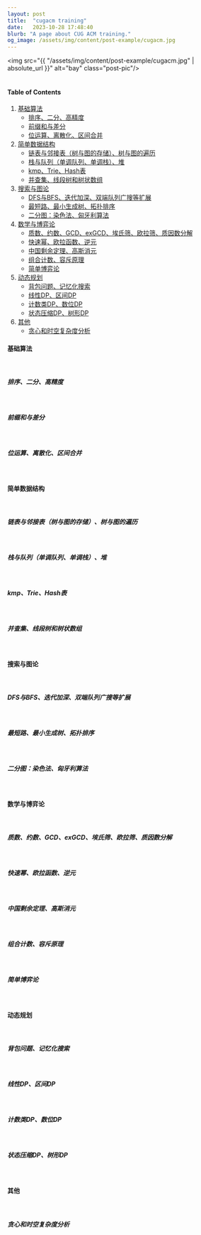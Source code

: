 ```yaml
---
layout: post
title:  "cugacm training"
date:   2023-10-28 17:48:40
blurb: "A page about CUG ACM training."
og_image: /assets/img/content/post-example/cugacm.jpg
---
```


<img src="{{ "/assets/img/content/post-example/cugacm.jpg" | absolute_url }}" alt="bay" class="post-pic"/>
<br />
<br />

#### Table of Contents
1. [基础算法](#基础算法)
    * [排序、二分、高精度](#排序二分高精度)
    * [前缀和与差分](#前缀和与差分)
    * [位运算、离散化、区间合并](#位运算离散化区间合并)
2. [简单数据结构](#简单数据结构)
    * [链表与邻接表（树与图的存储）、树与图的遍历](#链表与邻接表树与图的存储树与图的遍历)
    * [栈与队列（单调队列、单调栈）、堆](#栈与队列单调队列单调栈堆)
    * [kmp、Trie、Hash表](#kmptriehash表)
    * [并查集、线段树和树状数组](#并查集线段树和树状数组)
3. [搜索与图论](#搜索与图论)
    * [DFS与BFS、迭代加深、双端队列广搜等扩展](#dfs与bfs迭代加深双端队列广搜等扩展)
    * [最短路、最小生成树、拓扑排序](#最短路最小生成树拓扑排序)
    * [二分图：染色法、匈牙利算法](#二分图染色法匈牙利算法)
4. [数学与博弈论](#数学与博弈论)
    * [质数、约数、GCD、exGCD、埃氏筛、欧拉筛、质因数分解](#质数约数gcdexgcd埃氏筛欧拉筛质因数分解)
    * [快速幂、欧拉函数、逆元](#快速幂欧拉函数逆元)
    * [中国剩余定理、高斯消元](#中国剩余定理高斯消元)
    * [组合计数、容斥原理](#组合计数容斥原理)
    * [简单博弈论](#简单博弈论)
5. [动态规划](#动态规划)
    * [背包问题、记忆化搜索](#背包问题记忆化搜索)
    * [线性DP、区间DP](#线性dp区间dp)
    * [计数类DP、数位DP](#计数类dp数位dp)
    * [状态压缩DP、树形DP](#状态压缩dp树形dp)
6. [其他](#其他)
    * [贪心和时空复杂度分析](#贪心和时空复杂度分析)


#### 基础算法

<br />

##### 排序、二分、高精度

<br />

##### 前缀和与差分

<br />

##### 位运算、离散化、区间合并

<br />

#### 简单数据结构

<br />

##### 链表与邻接表（树与图的存储）、树与图的遍历

<br />

##### 栈与队列（单调队列、单调栈）、堆

<br />

##### kmp、Trie、Hash表

<br />

##### 并查集、线段树和树状数组

<br />

#### 搜索与图论

<br />

##### DFS与BFS、迭代加深、双端队列广搜等扩展

<br />

##### 最短路、最小生成树、拓扑排序

<br />

##### 二分图：染色法、匈牙利算法

<br />

#### 数学与博弈论

<br />

##### 质数、约数、GCD、exGCD、埃氏筛、欧拉筛、质因数分解

<br />

##### 快速幂、欧拉函数、逆元

<br />

##### 中国剩余定理、高斯消元

<br />

##### 组合计数、容斥原理

<br />

##### 简单博弈论

<br />

#### 动态规划

<br />

##### 背包问题、记忆化搜索

<br />

##### 线性DP、区间DP

<br />

##### 计数类DP、数位DP

<br />

##### 状态压缩DP、树形DP

<br />

#### 其他

<br />

##### 贪心和时空复杂度分析